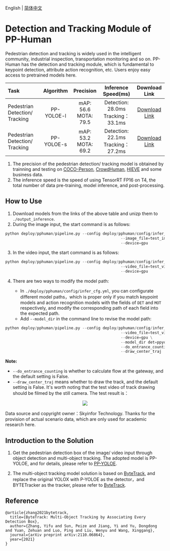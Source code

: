 English | [简体中文](mot.md)

# Detection and Tracking Module of PP-Human

Pedestrian detection and tracking is widely used in the intelligent community, industrial inspection, transportation monitoring and so on. PP-Human has the detection and tracking module, which is fundamental to keypoint detection, attribute action recognition, etc. Users enjoy easy access to pretrained models here.

| Task                 | Algorithm | Precision | Inference Speed(ms) | Download Link                                                                               |
|:---------------------|:---------:|:------:|:------:| :---------------------------------------------------------------------------------: |
| Pedestrian Detection/ Tracking    |  PP-YOLOE-l | mAP: 56.6 <br> MOTA: 79.5 | Detection: 28.0ms <br> Tracking：33.1ms | [Download Link](https://bj.bcebos.com/v1/paddledet/models/pipeline/mot_ppyoloe_l_36e_pipeline.zip) |
| Pedestrian Detection/ Tracking    |  PP-YOLOE-s | mAP: 53.2 <br> MOTA: 69.2 | Detection: 22.1ms <br> Tracking：27.2ms | [Download Link](https://bj.bcebos.com/v1/paddledet/models/pipeline/mot_ppyoloe_s_36e_pipeline.zip) |

1. The precision of the pedestrian detection/ tracking model is obtained by trainning and testing on [COCO-Person](http://cocodataset.org/), [CrowdHuman](http://www.crowdhuman.org/), [HIEVE](http://humaninevents.org/) and some business data.
2. The inference speed is the speed of using TensorRT FP16 on T4, the total number of data pre-training, model inference, and post-processing.

## How to Use

1. Download models from the links of the above table and unizp them to ```./output_inference```.
2. During the image input, the start command is as follows:
```python
python deploy/pphuman/pipeline.py --config deploy/pphuman/config/infer_cfg.yml \
                                                   --image_file=test_image.jpg \
                                                   --device=gpu
```
3. In the video input, the start command is as follows:
```python
python deploy/pphuman/pipeline.py --config deploy/pphuman/config/infer_cfg.yml \
                                                   --video_file=test_video.mp4 \
                                                   --device=gpu
```
4. There are two ways to modify the model path:

     - In `./deploy/pphuman/config/infer_cfg.yml`, you can configurate different model paths，which is proper only if you match keypoint models and action recognition models with the fields of `DET` and `MOT` respectively, and modify the corresponding path of each field into the expected path.
    - Add `--model_dir` in the command line to revise the model path:

```python
python deploy/pphuman/pipeline.py --config deploy/pphuman/config/infer_cfg.yml \
                                                   --video_file=test_video.mp4 \
                                                   --device=gpu \
                                                   --model_dir det=ppyoloe/
                                                   --do_entrance_counting \
                                                   --draw_center_traj

```
**Note:**

 - `--do_entrance_counting` is whether to calculate flow at the gateway, and the default setting is False.
 - `--draw_center_traj` means whether to draw the track, and the default setting is False. It's worth noting that the test video of track drawing should be filmed by the still camera.
The test result is：

<div width="1000" align="center">
  <img src="images/mot.gif"/>
</div>

Data source and copyright owner：Skyinfor Technology. Thanks for the provision of actual scenario data, which are only used for academic research here.


## Introduction to the Solution

1. Get the pedestrian detection box of the image/ video input through object detection and multi-object tracking. The adopted model is PP-YOLOE, and for details, please refer to [PP-YOLOE](../../../configs/ppyoloe).

2. The multi-object tracking model solution is based on [ByteTrack](https://arxiv.org/pdf/2110.06864.pdf), and replace the original YOLOX with P-YOLOE as the detector，and BYTETracker as the tracker, please refer to [ByteTrack](../../../configs/mot/bytetrack).

## Reference
```
@article{zhang2021bytetrack,
  title={ByteTrack: Multi-Object Tracking by Associating Every Detection Box},
  author={Zhang, Yifu and Sun, Peize and Jiang, Yi and Yu, Dongdong and Yuan, Zehuan and Luo, Ping and Liu, Wenyu and Wang, Xinggang},
  journal={arXiv preprint arXiv:2110.06864},
  year={2021}
}
```
